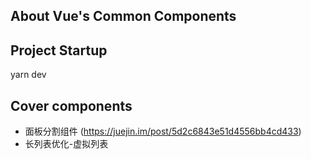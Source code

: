 ## About Vue's Common Components

## Project Startup

yarn dev

## Cover components

- 面板分割组件  (https://juejin.im/post/5d2c6843e51d4556bb4cd433)
- 长列表优化-虚拟列表
